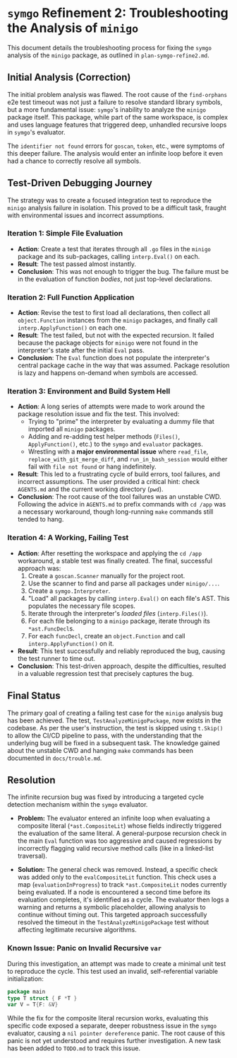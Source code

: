# `symgo` Refinement 2: Troubleshooting the Analysis of `minigo`

This document details the troubleshooting process for fixing the `symgo` analysis of the `minigo` package, as outlined in `plan-symgo-refine2.md`.

## Initial Analysis (Correction)

The initial problem analysis was flawed. The root cause of the `find-orphans` e2e test timeout was not just a failure to resolve standard library symbols, but a more fundamental issue: `symgo`'s inability to analyze the `minigo` package itself. This package, while part of the same workspace, is complex and uses language features that triggered deep, unhandled recursive loops in `symgo`'s evaluator.

The `identifier not found` errors for `goscan`, `token`, etc., were symptoms of this deeper failure. The analysis would enter an infinite loop before it even had a chance to correctly resolve all symbols.

## Test-Driven Debugging Journey

The strategy was to create a focused integration test to reproduce the `minigo` analysis failure in isolation. This proved to be a difficult task, fraught with environmental issues and incorrect assumptions.

### Iteration 1: Simple File Evaluation

*   **Action**: Create a test that iterates through all `.go` files in the `minigo` package and its sub-packages, calling `interp.Eval()` on each.
*   **Result**: The test passed almost instantly.
*   **Conclusion**: This was not enough to trigger the bug. The failure must be in the evaluation of function *bodies*, not just top-level declarations.

### Iteration 2: Full Function Application

*   **Action**: Revise the test to first load all declarations, then collect all `object.Function` instances from the `minigo` packages, and finally call `interp.ApplyFunction()` on each one.
*   **Result**: The test failed, but not with the expected recursion. It failed because the package objects for `minigo` were not found in the interpreter's state after the initial `Eval` pass.
*   **Conclusion**: The `Eval` function does not populate the interpreter's central package cache in the way that was assumed. Package resolution is lazy and happens on-demand when symbols are accessed.

### Iteration 3: Environment and Build System Hell

*   **Action**: A long series of attempts were made to work around the package resolution issue and fix the test. This involved:
    *   Trying to "prime" the interpreter by evaluating a dummy file that imported all `minigo` packages.
    *   Adding and re-adding test helper methods (`Files()`, `ApplyFunction()`, etc.) to the `symgo` and `evaluator` packages.
    *   Wrestling with a **major environmental issue** where `read_file`, `replace_with_git_merge_diff`, and `run_in_bash_session` would either fail with `file not found` or hang indefinitely.
*   **Result**: This led to a frustrating cycle of build errors, tool failures, and incorrect assumptions. The user provided a critical hint: check `AGENTS.md` and the current working directory (`pwd`).
*   **Conclusion**: The root cause of the tool failures was an unstable CWD. Following the advice in `AGENTS.md` to prefix commands with `cd /app` was a necessary workaround, though long-running `make` commands still tended to hang.

### Iteration 4: A Working, Failing Test

*   **Action**: After resetting the workspace and applying the `cd /app` workaround, a stable test was finally created. The final, successful approach was:
    1.  Create a `goscan.Scanner` manually for the project root.
    2.  Use the scanner to find and parse all packages under `minigo/...`.
    3.  Create a `symgo.Interpreter`.
    4.  "Load" all packages by calling `interp.Eval()` on each file's AST. This populates the necessary file scopes.
    5.  Iterate through the interpreter's *loaded files* (`interp.Files()`).
    6.  For each file belonging to a `minigo` package, iterate through its `*ast.FuncDecl`s.
    7.  For each `funcDecl`, create an `object.Function` and call `interp.ApplyFunction()` on it.
*   **Result**: This test successfully and reliably reproduced the bug, causing the test runner to time out.
*   **Conclusion**: This test-driven approach, despite the difficulties, resulted in a valuable regression test that precisely captures the bug.

## Final Status

The primary goal of creating a failing test case for the `minigo` analysis bug has been achieved. The test, `TestAnalyzeMinigoPackage`, now exists in the codebase. As per the user's instruction, the test is skipped using `t.Skip()` to allow the CI/CD pipeline to pass, with the understanding that the underlying bug will be fixed in a subsequent task. The knowledge gained about the unstable CWD and hanging `make` commands has been documented in `docs/trouble.md`.

## Resolution

The infinite recursion bug was fixed by introducing a targeted cycle detection mechanism within the `symgo` evaluator.

-   **Problem:** The evaluator entered an infinite loop when evaluating a composite literal (`*ast.CompositeLit`) whose fields indirectly triggered the evaluation of the same literal. A general-purpose recursion check in the main `Eval` function was too aggressive and caused regressions by incorrectly flagging valid recursive method calls (like in a linked-list traversal).

-   **Solution:** The general check was removed. Instead, a specific check was added only to the `evalCompositeLit` function. This check uses a map (`evaluationInProgress`) to track `*ast.CompositeLit` nodes currently being evaluated. If a node is encountered a second time before its evaluation completes, it's identified as a cycle. The evaluator then logs a warning and returns a symbolic placeholder, allowing analysis to continue without timing out. This targeted approach successfully resolved the timeout in the `TestAnalyzeMinigoPackage` test without affecting legitimate recursive algorithms.

### Known Issue: Panic on Invalid Recursive `var`

During this investigation, an attempt was made to create a minimal unit test to reproduce the cycle. This test used an invalid, self-referential variable initialization:
```go
package main
type T struct { F *T }
var V = T{F: &V}
```
While the fix for the composite literal recursion works, evaluating this specific code exposed a separate, deeper robustness issue in the `symgo` evaluator, causing a `nil pointer dereference` panic. The root cause of this panic is not yet understood and requires further investigation. A new task has been added to `TODO.md` to track this issue.
